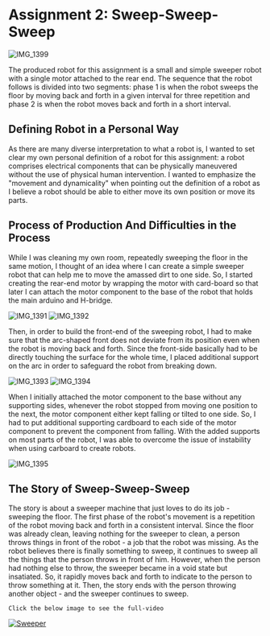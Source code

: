 # Assignment 2: Sweep-Sweep-Sweep

![IMG_1399](https://user-images.githubusercontent.com/15336672/133939212-6dae9b8e-6588-4aab-b3a9-69886ec63029.jpeg)

The produced robot for this assignment is a small and simple sweeper robot with a
single motor attached to the rear end. The sequence that the robot follows is divided
into two segments: phase 1 is when the robot sweeps the floor by moving back and forth
in a given interval for three repetition and phase 2 is when the robot moves back and forth
in a short interval.

## Defining Robot in a Personal Way

As there are many diverse interpretation to what a robot is, I wanted to set clear my
own personal definition of a robot for this assignment: a robot comprises electrical
components that can be physically maneuvered without the use of physical human intervention.
I wanted to emphasize the "movement and dynamicality" when pointing out the definition of a robot as I believe
a robot should be able to either move its own position or move its parts.

## Process of Production And Difficulties in the Process

While I was cleaning my own room, repeatedly sweeping the floor in the same motion, I thought
of an idea where I can create a simple sweeper robot that can help me to move the amassed
dirt to one side. So, I started creating the rear-end motor by wrapping the motor with card-board so that
later I can attach the motor component to the base of the robot that holds the main arduino
and H-bridge.

![IMG_1391](https://user-images.githubusercontent.com/15336672/133939100-0efb83a6-725c-4d1f-931d-0c2a466ff8ef.jpeg)
![IMG_1392](https://user-images.githubusercontent.com/15336672/133939103-339e24f4-866e-499e-85d9-69c1c369d05c.jpeg)

Then, in order to build the front-end of the sweeping robot, I had to make sure that the arc-shaped
front does not deviate from its position even when the robot is moving back and forth. Since the front-side basically had to be
directly touching the surface for the whole time, I placed additional support on the arc in order to safeguard the robot from breaking down.

![IMG_1393](https://user-images.githubusercontent.com/15336672/133939114-aa9b12ba-53b0-4d87-8a30-bc803c7b69b4.jpeg)
![IMG_1394](https://user-images.githubusercontent.com/15336672/133939115-692b514b-f4f3-4bb7-9f86-222a0a4d2272.jpeg)

When I initially attached the motor component to the base without any supporting sides, whenever the robot stopped from moving one position to the next,
the motor component either kept falling or tilted to one side. So, I had to put additional supporting cardboard to each side of the motor component to prevent
the component from falling. With the added supports on most parts of the robot, I was able to overcome the issue of instability when using carboard to create robots.

![IMG_1395](https://user-images.githubusercontent.com/15336672/133939121-e4c76ef4-c9f8-41e2-9c27-32a3f7519cb0.jpeg)


## The Story of Sweep-Sweep-Sweep

The story is about a sweeper machine that just loves to do its job - sweeping the floor. The first phase of the robot's movement is a repetition of the robot
moving back and forth in a consistent interval. Since the floor was already clean, leaving nothing for the sweeper to clean, a person throws things in front
of the robot - a job that the robot was missing. As the robot believes there is finally something to sweep, it continues to sweep all the things that the person
throws in front of him. However, when the person had nothing else to throw, the sweeper became in a void state but insatiated. So, it rapidly moves back and forth
to indicate to the person to throw something at it. Then, the story ends with the person throwing another object - and the sweeper continues to sweep.

```Click the below image to see the full-video```

[![Sweeper](http://img.youtube.com/vi/UVO5Qcx6OWg/0.jpg)](https://youtu.be/UVO5Qcx6OWg)
